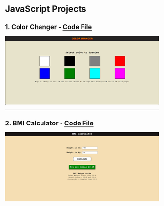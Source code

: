 # JavaScript Projects


## 1. Color Changer - [Code File](https://github.com/Anujit1/JavaScript_Projects/tree/main/colorChanger)
![Color Changer webpage Snapshot](project_Snapshot/color_changer.png)

---

## 2. BMI Calculator - [Code File](https://github.com/Anujit1/JavaScript_Projects/tree/main/BMI_Calculator)
![BMI Color webpage snapshot](project_Snapshot/bmi_calculator.png)